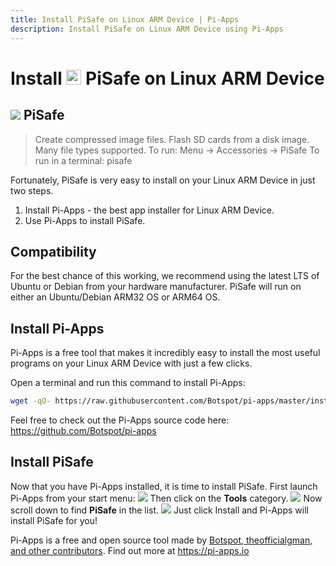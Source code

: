 ```yaml
---
title: Install PiSafe on Linux ARM Device | Pi-Apps
description: Install PiSafe on Linux ARM Device using Pi-Apps
---
```

<div class="simple-install-content content">

# Install <img src="/img/app-icons/PiSafe/icon-64.png" height=24> PiSafe on Linux ARM Device

## <img src="/img/app-icons/PiSafe/icon-64.png"> PiSafe
> Create compressed image files.  Flash SD cards from a disk image. Many file types supported.
> To run: Menu -> Accessories -> PiSafe
> To run in a terminal: pisafe

Fortunately, PiSafe is very easy to install on your Linux ARM Device in just two steps.
1. Install Pi-Apps - the best app installer for Linux ARM Device.
2. Use Pi-Apps to install PiSafe.
</div>
<div class="simple-install-content content">

## Compatibility
For the best chance of this working, we recommend using the latest LTS of Ubuntu or Debian from your hardware manufacturer.
PiSafe will run on either an Ubuntu/Debian ARM32 OS or ARM64 OS.
</div>
<div class="simple-install-content content">

## Install Pi-Apps

Pi-Apps is a free tool that makes it incredibly easy to install the most useful programs on your Linux ARM Device with just a few clicks.

Open a terminal and run this command to install Pi-Apps:
```bash
wget -qO- https://raw.githubusercontent.com/Botspot/pi-apps/master/install | bash
```
Feel free to check out the Pi-Apps source code here: https://github.com/Botspot/pi-apps
</div>
<div class="simple-install-content content">

## Install PiSafe

Now that you have Pi-Apps installed, it is time to install PiSafe.
First launch Pi-Apps from your start menu:
<img src="/img/start-menu.png">
Then click on the <b>Tools</b> category.
<img src="/img/category-selections/Tools.png">
Now scroll down to find <b>PiSafe</b> in the list.
<img src="/img/app-icons/PiSafe/app-selection.png">
Just click Install and Pi-Apps will install PiSafe for you!
</div>
<div class="simple-install-content content">

Pi-Apps is a free and open source tool made by [Botspot, theofficialgman, and other contributors](/about/#contributors). Find out more at https://pi-apps.io
</div>
